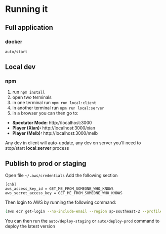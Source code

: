 # Running it

## Full application

### docker

```
auto/start
```

## Local dev

### npm

1. run `npm install`
2. open two terminals
3. in one terminal run `npm run local:client`
4. in another terminal run `npm run local:server`
5. in a browser you can then go to:
  - **Spectator Mode:** http://localhost:3000
  - **Player (Xian):** http://localhost:3000/xian
  - **Player (Melb):** http://localhost:3000/melb


Any dev in client will auto-update, any dev on server you'll need to stop/start **local:server** process


## Publish to prod or staging

Open file `~/.aws/credentials`
Add the following section

```
[cnb]
aws_access_key_id = GET_ME_FROM_SOMEONE_WHO_KNOWS
aws_secret_access_key = GET_ME_FROM_SOMEONE_WHO_KNOWS
```

Then login to AWS by running the following command:

```bash
(aws ecr get-login --no-include-email --region ap-southeast-2 --profile cnb) | sh
```

You can then run the `auto/deploy-staging` or `auto/deploy-prod` command to deploy the latest version
